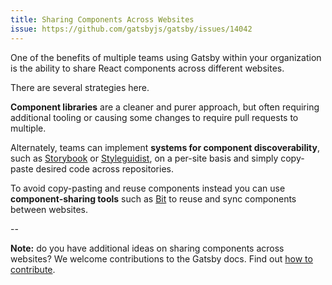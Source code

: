 ```yaml
---
title: Sharing Components Across Websites
issue: https://github.com/gatsbyjs/gatsby/issues/14042
---
```


One of the benefits of multiple teams using Gatsby within your organization is the ability to share React components across different websites.

There are several strategies here.

**Component libraries** are a cleaner and purer approach, but often requiring additional tooling or causing some changes to require pull requests to multiple.

Alternately, teams can implement **systems for component discoverability**, such as [Storybook](https://github.com/storybookjs/storybook) or [Styleguidist](https://github.com/styleguidist/react-styleguidist), on a per-site basis and simply copy-paste desired code across repositories.

To avoid copy-pasting and reuse components instead you can use **component-sharing tools** such as [Bit](https://github.com/teambit/bit) to reuse and sync components between websites.

<GuideList slug={props.slug} />

--

**Note:** do you have additional ideas on sharing components across websites? We welcome contributions to the Gatsby docs. Find out [how to contribute](/contributing/docs-contributions/).
